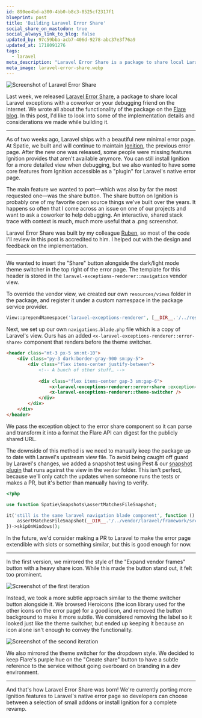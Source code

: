 ```yaml
---
id: 890ee4bd-a300-4bb0-b8c3-8525cf2317f1
blueprint: post
title: 'Building Laravel Error Share'
social_share_on_mastodon: true
social_always_link_to_blog: false
updated_by: 97c59bba-acb7-406d-9278-abc37e3f76a9
updated_at: 1718091276
tags:
  - laravel
meta_description: "Laravel Error Share is a package to share local Laravel exceptions with a coworker or your debugging friend on the internet. Here's a look into some of the implementation details and considerations we made while building it."
meta_image: laravel-error-share.webp
---
```

![Screenshot of Laravel Error Share](https://sebastiandedeyne.com/assets/laravel-error-share.webp)

Last week, we released [Laravel Error Share](https://github.com/spatie/laravel-error-share), a package to share local Laravel exceptions with a coworker or your debugging friend on the internet. We wrote all about the functionality of the package on the [Flare blog](https://flareapp.io/blog/introducing-laravel-error-share). In this post, I'd like to look into some of the implementation details and considerations we made while building it.

<!--more-->

---

As of two weeks ago, Laravel ships with a beautiful new minimal error page. At Spatie, we built and will continue to maintain [Ignition](https://flareapp.io/ignition), the previous error page. After the new one was released, some people were missing features Ignition provides that aren't available anymore. You can still install Ignition for a more detailed view when debugging, but we also wanted to have some core features from Ignition accessible as a "plugin" for Laravel's native error page.

The main feature we wanted to port—which was also by far the most requested one—was the share button. The share button on Ignition is probably one of my favorite open source things we've built over the years. It happens so often that I come across an issue on one of our projects and want to ask a coworker to help debugging. An interactive, shared stack trace with context is much, much more useful that a .png screenshot.

Laravel Error Share was built by my colleague [Ruben](http://rubenvanassche.com), so most of the code I'll review in this post is accredited to him. I helped out with the design and feedback on the implementation.

---

We wanted to insert the "Share" button alongside the dark/light mode theme switcher in the top right of the error page. The template for this header is stored in the `laravel-exceptions-renderer::navigation` vendor view.

To override the vendor view, we created our own `resources/views` folder in the package, and register it under a custom namespace in the package service provider.

```php
View::prependNamespace('laravel-exceptions-renderer', [__DIR__.'/../resources/views']);
```

Next, we set up our own `navigations.blade.php` file which is a copy of Laravel's view. Ours has an added `<x-laravel-exceptions-renderer::error-share>` component that renders before the theme switcher.

```html
<header class="mt-3 px-5 sm:mt-10">
    <div class="py-3 dark:border-gray-900 sm:py-5">
        <div class="flex items-center justify-between">
            <!-- A bunch of other stuff… -->
            
            <div class="flex items-center gap-3 sm:gap-6">
                <x-laravel-exceptions-renderer::error-share :exception="$exception" />
                <x-laravel-exceptions-renderer::theme-switcher />
            </div>
        </div>
    </div>
</header>
```

We pass the exception object to the error share component so it can parse and transform it into a format the Flare API can digest for the publicly shared URL.

The downside of this method is we need to manually keep the package up to date with Laravel's upstream view file. To avoid being caught off guard by Laravel's changes, we added a snapshot test using Pest & our [snapshot plugin](https://github.com/spatie/pest-plugin-snapshots) that runs against the view in the `vendor` folder. This isn't perfect, because we'll only catch the updates when someone runs the tests or makes a PR, but it's better than manually having to verify.

```php
<?php

use function Spatie\Snapshots\assertMatchesFileSnapshot;

it('still is the same laravel navigation blade component', function () {
    assertMatchesFileSnapshot(__DIR__.'/../vendor/laravel/framework/src/Illuminate/Foundation/resources/exceptions/renderer/components/navigation.blade.php');
})->skipOnWindows();
```

In the future, we'd consider making a PR to Laravel to make the error page extendible with slots or something similar, but this is good enough for now.

---

In the first version, we mirrored the style of the "Expand vendor frames" button with a heavy share icon. While this made the button stand out, it felt too prominent.

![Screenshot of the first iteration](https://sebastiandedeyne.com/assets/laravel-error-share-first-iteration.webp)

Instead, we took a more subtle approach similar to the theme switcher button alongside it. We browsed Heroicons (the icon library used for the other icons on the error page) for a good icon, and removed the button background to make it more subtle. We considered removing the label so it looked just like the theme switcher, but ended up keeping it because an icon alone isn't enough to convey the functionality.

![Screenshot of the second iteration](https://sebastiandedeyne.com/assets/laravel-error-share-second-iteration.webp)

We also mirrored the theme switcher for the dropdown style. We decided to keep Flare's purple hue on the "Create share" button to have a subtle reference to the service without going overboard on branding in a dev environment.

---

And that's how Laravel Error Share was born! We're currently porting more Ignition features to Laravel's native error page so developers can choose between a selection of small addons or install Ignition for a complete revamp.